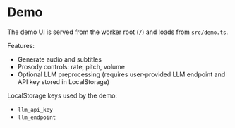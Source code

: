 # Demo

The demo UI is served from the worker root (`/`) and loads from `src/demo.ts`.

Features:
- Generate audio and subtitles
- Prosody controls: rate, pitch, volume
- Optional LLM preprocessing (requires user-provided LLM endpoint and API key stored in LocalStorage)

LocalStorage keys used by the demo:
- `llm_api_key`
- `llm_endpoint`
